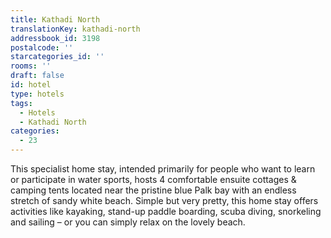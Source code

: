 ```yaml
---
title: Kathadi North
translationKey: kathadi-north
addressbook_id: 3198
postalcode: ''
starcategories_id: ''
rooms: ''
draft: false
id: hotel
type: hotels
tags:
  - Hotels
  - Kathadi North
categories:
  - 23
---
```

This specialist home stay, intended primarily for people who want to learn or participate in water sports, hosts 4 comfortable ensuite cottages & camping tents located near the pristine blue Palk bay with an endless stretch of sandy white beach. Simple but very pretty, this home stay offers activities like kayaking, stand-up paddle boarding, scuba diving, snorkeling and sailing – or you can simply relax on the lovely beach.